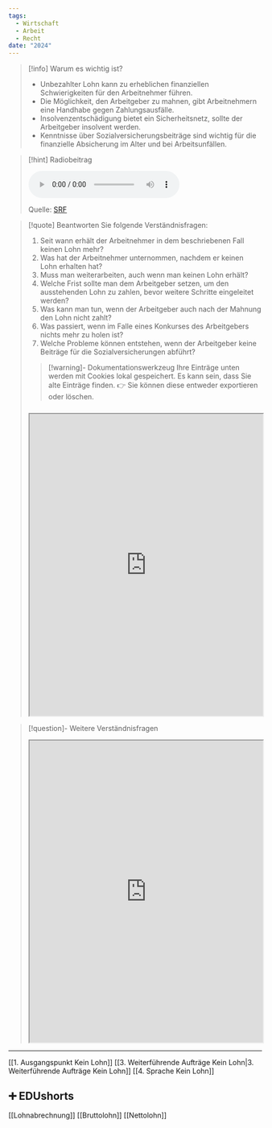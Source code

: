 ```yaml
---
tags:
  - Wirtschaft
  - Arbeit
  - Recht
date: "2024"
---
```

>[!info] Warum es wichtig ist?
>- Unbezahlter Lohn kann zu erheblichen finanziellen Schwierigkeiten für den Arbeitnehmer führen.
>- Die Möglichkeit, den Arbeitgeber zu mahnen, gibt Arbeitnehmern eine Handhabe gegen Zahlungsausfälle.
>- Insolvenzentschädigung bietet ein Sicherheitsnetz, sollte der Arbeitgeber insolvent werden.
>- Kenntnisse über Sozialversicherungsbeiträge sind wichtig für die finanzielle Absicherung im Alter und bei Arbeitsunfällen.

>[!hint] Radiobeitrag
>
><audio controls><source src="https://srfaudio-a.akamaihd.net/delivery/world/7c536ecf-891c-4ee7-8719-3c08c743804d.mp3"></audio>
>
>Quelle: [SRF](https://www.srf.ch/play/radio/redirect/detail/acb4ec61-b22d-415d-b88a-c4ecf057f959)

>[!quote] Beantworten Sie folgende Verständnisfragen:
>1. Seit wann erhält der Arbeitnehmer in dem beschriebenen Fall keinen Lohn mehr?
>2. Was hat der Arbeitnehmer unternommen, nachdem er keinen Lohn erhalten hat?
>3. Muss man weiterarbeiten, auch wenn man keinen Lohn erhält?
>4. Welche Frist sollte man dem Arbeitgeber setzen, um den ausstehenden Lohn zu zahlen, bevor weitere Schritte eingeleitet werden?
>5. Was kann man tun, wenn der Arbeitgeber auch nach der Mahnung den Lohn nicht zahlt?
>6. Was passiert, wenn im Falle eines Konkurses des Arbeitgebers nichts mehr zu holen ist?
>7. Welche Probleme können entstehen, wenn der Arbeitgeber keine Beiträge für die Sozialversicherungen abführt?
>
>>[!warning]- Dokumentationswerkzeug 
>Ihre Einträge unten werden mit Cookies lokal gespeichert. Es kann sein, dass Sie alte Einträge finden. 
>👉 Sie können diese entweder exportieren oder löschen.
>#####
><iframe width="100%" height="600" src="https://app.Lumi.education/run/dw_E7K" allowfullscreen allow="geolocation *; autoplay; encrypted-media"></iframe>


>[!question]- Weitere Verständnisfragen
><iframe width="100%" height="600" src="https://app.Lumi.education/run/EtN-8l" allowfullscreen allow="geolocation *; autoplay; encrypted-media"></iframe>

---
[[1. Ausgangspunkt Kein Lohn]]
[[3. Weiterführende Aufträge Kein Lohn|3. Weiterführende Aufträge Kein Lohn]]
[[4. Sprache Kein Lohn]]

## ➕ EDUshorts
[[Lohnabrechnung]]
[[Bruttolohn]]
[[Nettolohn]]